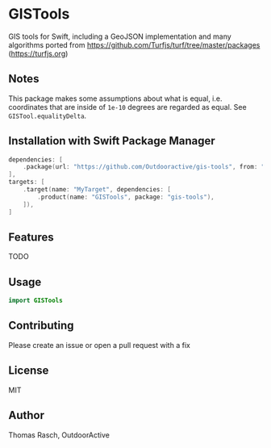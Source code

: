 # GISTools

GIS tools for Swift, including a GeoJSON implementation and many algorithms ported from https://github.com/Turfjs/turf/tree/master/packages (https://turfjs.org)

## Notes

This package makes some assumptions about what is equal, i.e. coordinates that are inside of `1e-10` degrees are regarded as equal. See `GISTool.equalityDelta`.

## Installation with Swift Package Manager

```swift
dependencies: [
    .package(url: "https://github.com/Outdooractive/gis-tools", from: "0.2.7"),
],
targets: [
    .target(name: "MyTarget", dependencies: [
        .product(name: "GISTools", package: "gis-tools"),
    ]),
]
```

## Features

TODO

## Usage

```swift
import GISTools
```

## Contributing

Please create an issue or open a pull request with a fix

## License

MIT

## Author

Thomas Rasch, OutdoorActive
